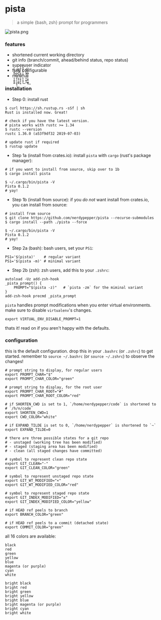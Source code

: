 # pista

> a simple {bash, zsh} prompt for programmers 

![pista.png](https://files.nerdypepper.me/52.png)

### features

 - shortened current working directory
 - git info (branch/commit, ahead/behind status, repo status)
 - superuser indicator
 - fully configurable
 - m̶̛̩̬͎̲͚͙͇͂͌̏͒̎͗̆̚i̡̛̬̩͙̣̤͈̥̟͔͆̈͑̑͠͝ņ̵̛̟̥̹͍̻͍̐͛̑͋ì̴̛̗̫͍̯͈̖̝͍͊̏͗̍̈́̾m̨̼̦͈͍͕͊̀̾̽̿̅͋͆͜a̵͔̥̫̲͙͒̎͋͌̑͘̚͜͡l̵̨̧̛̪̭̣͚͇͌̇͋̌͘͢

### installation

 - Step 0: install rust
```shell
$ curl https://sh.rustup.rs -sSf | sh
Rust is installed now. Great!

# check if you have the latest version. 
# pista works with rustc >= 1.34
$ rustc --version
rustc 1.36.0 (a53f9df32 2019-07-03)

# update rust if required
$ rustup update
```

 - Step 1a (install from crates.io): install `pista` with `cargo` (rust's package manager):
```shell
# if you want to install from source, skip over to 1b
$ cargo install pista

$ ~/.cargo/bin/pista -V
Pista 0.1.2
# yay!
```
 - Step 1b (install from source): if you *do not* want install from crates.io, you can install from source:
```shell
# install from source
$ git clone https://github.com/nerdypepper/pista --recurse-submodules
$ cargo install --path ./pista --force

$ ~/.cargo/bin/pista -V
Pista 0.1.2
# yay!
```

 - Step 2a (bash): bash users, set your `PS1`:  
```shell
PS1='$(pista)'    # regular variant
PS1='$(pista -m)' # minimal variant
```

 - Step 2b (zsh): zsh users, add this to your `.zshrc`:  
```shell
autoload -Uz add-zsh-hook
_pista_prompt() {
	PROMPT="$(pista -z)"   # `pista -zm` for the miminal variant
}
add-zsh-hook precmd _pista_prompt
```


`pista` handles prompt modifications when you enter virtual environments.
make sure to disable `virtualenv`'s changes.
```shell
export VIRTUAL_ENV_DISABLE_PROMPT=1
```

thats it! read on if you aren't happy with the defaults.

### configuration

this is the default configuration. drop this in your `.bashrc` (or `.zshrc`) to get started.
remember to `source ~/.bashrc` (or `source ~/.zshrc`) to observe the changes!

```
# prompt string to display, for regular users
export PROMPT_CHAR="$"
export PROMPT_CHAR_COLOR="green"

# prompt string to display, for the root user
export PROMPT_CHAR_ROOT="#"
export PROMPT_CHAR_ROOT_COLOR="red"

# if SHORTEN_CWD is set to 1, `/home/nerdypepper/code` is shortened to
# `/h/n/code`
export SHORTEN_CWD=1
export CWD_COLOR="white"

# if EXPAND_TILDE is set to 0, `/home/nerdypepper` is shortened to `~`
export EXPAND_TILDE=0

# there are three possible states for a git repo
# - unstaged (working tree has been modified) 
# - staged (staging area has been modified)
# - clean (all staged changes have committed)

# symbol to represent clean repo state
export GIT_CLEAN="·"
export GIT_CLEAN_COLOR="green"

# symbol to represent unstaged repo state
export GIT_WT_MODIFIED="×"
export GIT_WT_MODIFIED_COLOR="red"

# symbol to represent staged repo state
export GIT_INDEX_MODIFIED="±"
export GIT_INDEX_MODIFIED_COLOR="yellow"

# if HEAD ref peels to branch
export BRANCH_COLOR="green"

# if HEAD ref peels to a commit (detached state)
export COMMIT_COLOR="green"
```

all 16 colors are available:
```
black
red
green
yellow
blue
magenta (or purple)
cyan
white

bright black
bright red
bright green
bright yellow
bright blue
bright magenta (or purple)
bright cyan
bright white
```
